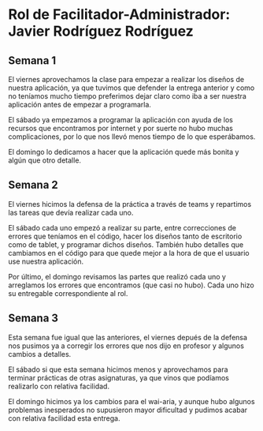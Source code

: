 # Rol de Facilitador-Administrador: Javier Rodríguez Rodríguez

## Semana 1
El viernes aprovechamos la clase para empezar a realizar los diseños de nuestra aplicación, ya que tuvimos que defender la entrega anterior y como no teníamos mucho tiempo preferimos dejar claro como iba a ser nuestra aplicación antes de empezar a programarla.

El sábado ya empezamos a programar la aplicación con ayuda de los recursos que encontramos por internet y por suerte no hubo muchas complicaciones, por lo que nos llevó menos tiempo de lo que esperábamos.

El domingo lo dedicamos a hacer que la aplicación quede más bonita y algún que otro detalle.

## Semana 2
El viernes hicimos la defensa de la práctica a través de teams y repartimos las tareas que devía realizar cada uno.

El sábado cada uno empezó a realizar su parte, entre correcciones de errores que teníamos en el código, hacer los diseños tanto de escritorio como de tablet, y programar dichos diseños. También hubo detalles que cambiamos en el código para que quede mejor a la hora de que el usuario use nuestra aplicación.

Por último, el domingo revisamos las partes que realizó cada uno y arreglamos los errores que encontramos (que casi no hubo). Cada uno hizo su entregable correspondiente al rol.

## Semana 3
Esta semana fue igual que las anteriores, el viernes depués de la defensa nos pusimos ya a corregir los errores que nos dijo en profesor y algunos cambios a detalles.

El sábado si que esta semana hicimos menos y aprovechamos para terminar prácticas de otras asignaturas, ya que vinos que podíamos realizarlo con relativa facilidad.

El domingo hicimos ya los cambios para el wai-aria, y aunque hubo algunos problemas inesperados no supusieron mayor dificultad y pudimos acabar con relativa facilidad esta entrega.
